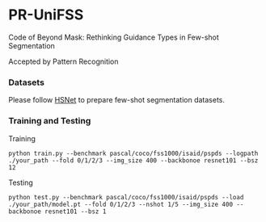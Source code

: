 # PR-UniFSS
Code of Beyond Mask: Rethinking Guidance Types in Few-shot Segmentation

Accepted by Pattern Recognition

### Datasets

Please follow [HSNet](https://github.com/juhongm999/hsnet?tab=readme-ov-file#preparing-few-shot-segmentation-datasets) to prepare few-shot segmentation datasets.

### Training and Testing

Training

```
python train.py --benchmark pascal/coco/fss1000/isaid/pspds --logpath ./your_path --fold 0/1/2/3 --img_size 400 --backbonoe resnet101 --bsz 12
```

Testing

```
python test.py --benchmark pascal/coco/fss1000/isaid/pspds --load ./your_path/model.pt --fold 0/1/2/3 --nshot 1/5 --img_size 400 --backbonoe resnet101 --bsz 1
```
